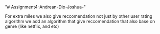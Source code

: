 "# Assignment4-Andrean-Dio-Joshua-" 

For extra miles we also give reccomendation not just by other user rating algorithm
we add an algorithm that give reccomendation that also base on genre (like netflix, and etc)
